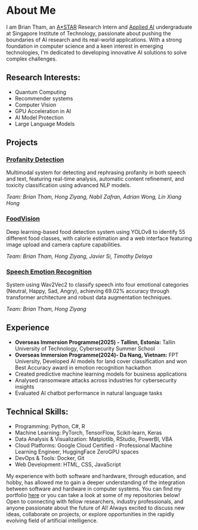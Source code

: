 # About Me

I am Brian Tham, an [A*STAR](https://www.a-star.edu.sg/) Research Intern and [Applied AI](https://www.singaporetech.edu.sg/undergraduate-programmes/applied-artificial-intelligence) undergraduate at Singapore Institute of Technology, passionate about pushing the boundaries of AI research and its real-world applications. With a strong foundation in computer science and a keen interest in emerging technologies, I'm dedicated to developing innovative AI solutions to solve complex challenges.

## Research Interests:
- Quantum Computing
- Recommender systems
- Computer Vision
- GPU Acceleration in AI
- AI Model Protection
- Large Language Models

## Projects

### [Profanity Detection](https://nightey3s-profanity-detection.hf.space)
Multimodal system for detecting and rephrasing profanity in both speech and text, featuring real-time analysis, automatic content refinement, and toxicity classification using advanced NLP models.

*Team: Brian Tham, Hong Ziyang, Nabil Zafran, Adrian Wong, Lin Xiang Hong*

### [FoodVision](https://nightey3s-foodvision.hf.space)
Deep learning-based food detection system using YOLOv8 to identify 55 different food classes, with calorie estimation and a web interface featuring image upload and camera capture capabilities.

*Team: Brian Tham, Hong Ziyang, Javier Si, Timothy Delaya*

### [Speech Emotion Recognition](https://github.com/Nightey3s/Speech-Emotion-Recognition-using-Wav2Vec2)
System using Wav2Vec2 to classify speech into four emotional categories (Neutral, Happy, Sad, Angry), achieving 69.02% accuracy through transformer architecture and robust data augmentation techniques.

*Team: Brian Tham, Hong Ziyang*

## Experience
- **Overseas Immersion Programme(2025) - Tallinn, Estonia:** Tallin University of Technology, Cybersecurity Summer School
- **Overseas Immersion Programme(2024)- Da Nang, Vietnam:** FPT University, Developed AI models for land cover classification and won Best Accuracy award in emotion recognition hackathon
- Created predictive machine learning models for business applications
- Analysed ransomware attacks across industries for cybersecurity insights
- Evaluated AI chatbot performance in natural language tasks

## Technical Skills:
- Programming: Python, C#, R
- Machine Learning: PyTorch, TensorFlow, Scikit-learn, Keras
- Data Analysis & Visualization: Matplotlib, RStudio, PowerBI, VBA
- Cloud Platforms: Google Cloud Certified - Professional Machine Learning Engineer, HuggingFace ZeroGPU spaces
- DevOps & Tools: Docker, Git
- Web Development: HTML, CSS, JavaScript

My experience with both software and hardware, through education, and hobby, has allowed me to gain a deeper understanding of the integration between software and hardware in computer systems. You can find my portfolio [here](https://tham.ai) or you can take a look at some of my repositories below! Open to connecting with fellow researchers, industry professionals, and anyone passionate about the future of AI! Always excited to discuss new ideas, collaborate on projects, or explore opportunities in the rapidly evolving field of artificial intelligence.
